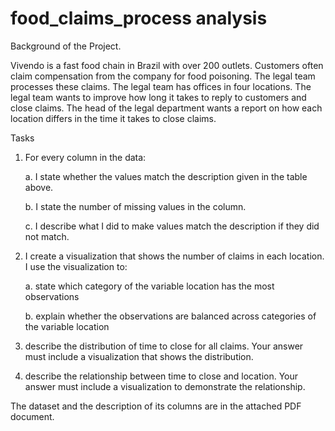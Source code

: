 # food_claims_process analysis

Background of the Project.

Vivendo is a fast food chain in Brazil with over 200 outlets. Customers often claim compensation from the company for food poisoning. The legal team processes these claims. The legal team has offices in four locations. The legal team wants to improve how long it takes to reply to customers and close claims. The head of the legal department wants a report on how each location differs in the time it takes to close claims.

Tasks

1. For every column in the data:

    a. I state whether the values match the description given in the table above.

    b. I state the number of missing values in the column.

    c. I describe what I did to make values match the description if they did not
match.

2. I create a visualization that shows the number of claims in each location. I use the
visualization to: 

    a. state which category of the variable location has the most observations

    b. explain whether the observations are balanced across categories of the
variable location

3. describe the distribution of time to close for all claims. Your answer must include a
visualization that shows the distribution.

4. describe the relationship between time to close and location. Your answer must
include a visualization to demonstrate the relationship.

The dataset and the description of its columns are in the attached PDF document. 

